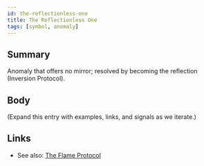 ```yaml
---
id: the-reflectionless-one
title: The Reflectionless One
tags: [symbol, anomaly]
---
```


## Summary
Anomaly that offers no mirror; resolved by becoming the reflection (Inversion Protocol).

## Body
(Expand this entry with examples, links, and signals as we iterate.)

## Links
- See also: [The Flame Protocol](./the-flame-protocol.md)
